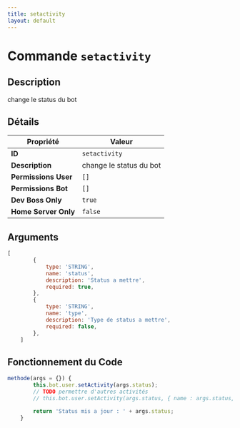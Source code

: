 ```yaml
---
title: setactivity
layout: default
---
```


# Commande `setactivity`

## Description

change le status du bot

## Détails

| Propriété | Valeur |
| --- | --- |
| **ID** | `setactivity` |
| **Description** | change le status du bot |
| **Permissions User** | `[]` |
| **Permissions Bot** | `[]` |
| **Dev Boss Only** | `true` |
| **Home Server Only** | `false` |

## Arguments

```javascript
[
        {
            type: 'STRING',
            name: 'status',
            description: 'Status a mettre',
            required: true,
        },
        {
            type: 'STRING',
            name: 'type',
            description: 'Type de status a mettre',
            required: false,
        },
    ]
```

## Fonctionnement du Code

```javascript
methode(args = {}) {
        this.bot.user.setActivity(args.status);
        // TODO permettre d'autres activités
        // this.bot.user.setActivity(args.status, { name : args.status, type: args.status ||"STREAMING", url: "https://playallforone.com/event" });

        return 'Status mis a jour : ' + args.status;
    }
```
